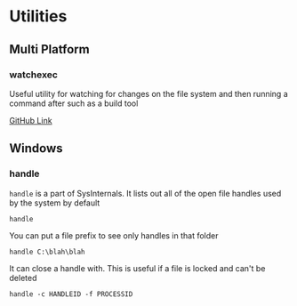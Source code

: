 # Utilities

## Multi Platform

### watchexec

Useful utility for watching for changes on the file system and then running a
command after such as a build tool

[GitHub Link](https://github.com/watchexec/watchexec)

## Windows

### handle

`handle` is a part of SysInternals. It lists out all of the open file handles
used by the system by default

`handle`

You can put a file prefix to see only handles in that folder

`handle C:\blah\blah`

It can close a handle with. This is useful if a file is locked and can't be
deleted

`handle -c HANDLEID -f PROCESSID`
